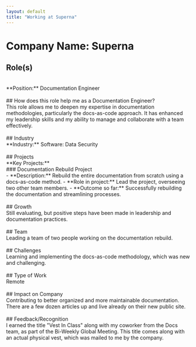 ```yaml
---
layout: default
title: "Working at Superna"
---
```


# Company Name: Superna

## Role(s)
<br>
**Position:** Documentation Engineer
<br>
<br>
## How does this role help me as a Documentation Engineer?
<br>
This role allows me to deepen my expertise in documentation methodologies, particularly the docs-as-code approach. It has enhanced my leadership skills and my ability to manage and collaborate with a team effectively.
<br>
<br>
## Industry
<br>
**Industry:** Software: Data Security
<br>
<br>
## Projects
<br>
**Key Projects:**
<br>
### Documentation Rebuild Project
<br>
- **Description:** Rebuild the entire documentation from scratch using a docs-as-code method.  
- **Role in project:** Lead the project, overseeing two other team members.  
- **Outcome so far:** Successfully rebuilding the documentation and streamlining processes.
<br>
<br>
## Growth
<br>
Still evaluating, but positive steps have been made in leadership and documentation practices.
<br>
<br>
## Team
<br>
Leading a team of two people working on the documentation rebuild.
<br>
<br>
## Challenges
<br>
Learning and implementing the docs-as-code methodology, which was new and challenging.
<br>
<br>
## Type of Work
<br>
Remote
<br>
<br>
## Impact on Company
<br>
Contributing to better organized and more maintainable documentation. There are a few dozen articles up and live already on their new public site.
<br>
<br>
## Feedback/Recognition
<br>
I earned the title "Vest In Class" along with my coworker from the Docs team, as part of the Bi-Weekly Global Meeting. This title comes along with an actual physical vest, which was mailed to me by the company.